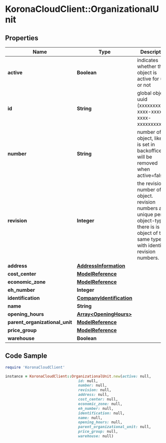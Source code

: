 # KoronaCloudClient::OrganizationalUnit

## Properties

Name | Type | Description | Notes
------------ | ------------- | ------------- | -------------
**active** | **Boolean** | indicates whether the object is active for use or not | [optional] [readonly] 
**id** | **String** | global object uuid (xxxxxxxx-xxxx-xxxx-xxxx-xxxxxxxxxxxx) | [optional] 
**number** | **String** | number of the object, like it is set in backoffice; will be removed when active&#x3D;false | [optional] 
**revision** | **Integer** | the revision number of the object. revision numbers are unique per object-type. there is is no object of the same type with identical revision numbers. | [optional] [readonly] 
**address** | [**AddressInformation**](AddressInformation.md) |  | [optional] 
**cost_center** | [**ModelReference**](ModelReference.md) |  | [optional] 
**economic_zone** | [**ModelReference**](ModelReference.md) |  | [optional] 
**eh_number** | **Integer** |  | [optional] 
**identification** | [**CompanyIdentification**](CompanyIdentification.md) |  | [optional] 
**name** | **String** |  | 
**opening_hours** | [**Array&lt;OpeningHours&gt;**](OpeningHours.md) |  | [optional] 
**parent_organizational_unit** | [**ModelReference**](ModelReference.md) |  | [optional] 
**price_group** | [**ModelReference**](ModelReference.md) |  | [optional] 
**warehouse** | **Boolean** |  | [optional] 

## Code Sample

```ruby
require 'KoronaCloudClient'

instance = KoronaCloudClient::OrganizationalUnit.new(active: null,
                                 id: null,
                                 number: null,
                                 revision: null,
                                 address: null,
                                 cost_center: null,
                                 economic_zone: null,
                                 eh_number: null,
                                 identification: null,
                                 name: null,
                                 opening_hours: null,
                                 parent_organizational_unit: null,
                                 price_group: null,
                                 warehouse: null)
```


